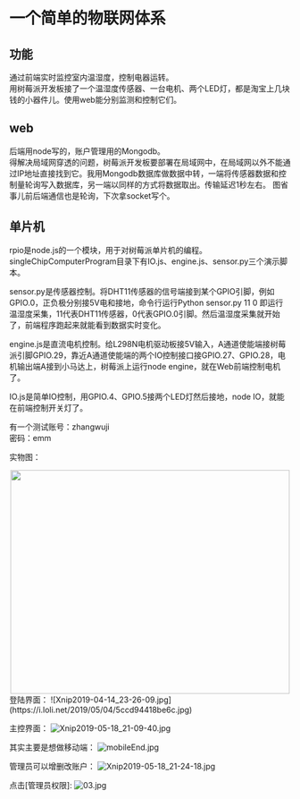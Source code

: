 # 一个简单的物联网体系
## 功能
通过前端实时监控室内温湿度，控制电器运转。       
用树莓派开发板接了一个温湿度传感器、一台电机、两个LED灯，都是淘宝上几块钱的小器件儿。使用web能分别监测和控制它们。
## web
后端用node写的，账户管理用的Mongodb。    
得解决局域网穿透的问题，树莓派开发板要部署在局域网中，在局域网以外不能通过IP地址直接找到它。我用Mongodb数据库做数据中转，一端将传感器数据和控制量轮询写入数据库，另一端以同样的方式将数据取出。传输延迟1秒左右。
图省事儿前后端通信也是轮询，下次拿socket写个。
## 单片机
rpio是node.js的一个模块，用于对树莓派单片机的编程。singleChipComputerProgram目录下有IO.js、engine.js、sensor.py三个演示脚本。  

sensor.py是传感器控制。将DHT11传感器的信号端接到某个GPIO引脚，例如GPIO.0，正负极分别接5V电和接地，命令行运行Python sensor.py 11 0 即运行温湿度采集，11代表DHT11传感器，0代表GPIO.0引脚。然后温湿度采集就开始了，前端程序跑起来就能看到数据实时变化。        

engine.js是直流电机控制。给L298N电机驱动板接5V输入，A通道使能端接树莓派引脚GPIO.29，靠近A通道使能端的两个IO控制接口接GPIO.27、GPIO.28，电机输出端A接到小马达上，树莓派上运行node engine，就在Web前端控制电机了。         

IO.js是简单IO控制，用GPIO.4、GPIO.5接两个LED灯然后接地，node IO，就能在前端控制开关灯了。

有一个测试账号：zhangwuji   
密码：emm     


实物图：
<div align='center'>
  <img src='https://i.loli.net/2019/12/04/KHIeXqLuoxvVGMh.png' height='400px' width='500px'>
</div>
登陆界面：
![Xnip2019-04-14_23-26-09.jpg](https://i.loli.net/2019/05/04/5ccd94418be6c.jpg)


主控界面：
![Xnip2019-05-18_21-09-40.jpg](https://i.loli.net/2019/05/18/5ce0047aa759281728.jpg)

其实主要是想做移动端：
![mobileEnd.jpg](https://i.loli.net/2019/06/01/5cf2147046f5c96067.jpg)

管理员可以增删改账户：
![Xnip2019-05-18_21-24-18.jpg](https://i.loli.net/2019/05/18/5ce007b0b4bb634151.jpg)


点击[管理员权限]:
![03.jpg](https://i.loli.net/2019/05/04/5ccd944169b79.jpg)
